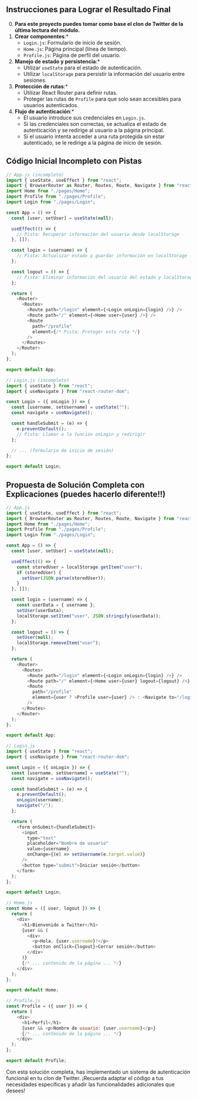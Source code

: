 ## Instrucciones para Lograr el Resultado Final
0.  **Para este proyecto puedes tomar como base el clon de Twitter de la última lectura del módulo.**
1.  **Crear componentes**:*
    *   `Login.js`: Formulario de inicio de sesión.
    *   `Home.js`: Página principal (línea de tiempo).
    *   `Profile.js`: Página de perfil del usuario.
2.  **Manejo de estado y persistencia**:*
    *   Utilizar `useState` para el estado de autenticación.
    *   Utilizar `localStorage` para persistir la información del usuario entre sesiones.
3.  **Protección de rutas**:*
    *   Utilizar React Router para definir rutas.
    *   Proteger las rutas de `Profile` para que solo sean accesibles para usuarios autenticados.
4.  **Flujo de autenticación**:*
    *   El usuario introduce sus credenciales en `Login.js`.
    *   Si las credenciales son correctas, se actualiza el estado de autenticación y se redirige al usuario a la página principal.
    *   Si el usuario intenta acceder a una ruta protegida sin estar autenticado, se le redirige a la página de inicio de sesión.

## Código Inicial Incompleto con Pistas

```javascript
// App.js (incompleto)
import { useState, useEffect } from "react";
import { BrowserRouter as Router, Routes, Route, Navigate } from "react-router-dom";
import Home from "./pages/Home";
import Profile from "./pages/Profile";
import Login from "./pages/Login";

const App = () => {
  const [user, setUser] = useState(null);

  useEffect(() => {
    // Pista: Recuperar información del usuario desde localStorage
  }, []);

  const login = (username) => {
    // Pista: Actualizar estado y guardar información en localStorage
  };

  const logout = () => {
    // Pista: Eliminar información del usuario del estado y localStorage
  };

  return (
    <Router>
      <Routes>
        <Route path="/login" element={<Login onLogin={login} />} />
        <Route path="/" element={<Home user={user} />} />
        <Route 
          path="/profile" 
          element={/* Pista: Proteger esta ruta */} 
        />
      </Routes>
    </Router>
  );
};

export default App;

// Login.js (incompleto)
import { useState } from "react";
import { useNavigate } from "react-router-dom";

const Login = ({ onLogin }) => {
  const [username, setUsername] = useState("");
  const navigate = useNavigate();

  const handleSubmit = (e) => {
    e.preventDefault();
    // Pista: Llamar a la función onLogin y redirigir
  };

  // ... (formulario de inicio de sesión)
};

export default Login;
```

## Propuesta de Solución Completa con Explicaciones (puedes hacerlo diferente!!)

```javascript
// App.js
import { useState, useEffect } from "react";
import { BrowserRouter as Router, Routes, Route, Navigate } from "react-router-dom";
import Home from "./pages/Home";
import Profile from "./pages/Profile";
import Login from "./pages/Login";

const App = () => {
  const [user, setUser] = useState(null);

  useEffect(() => {
    const storedUser = localStorage.getItem("user");
    if (storedUser) {
      setUser(JSON.parse(storedUser));
    }
  }, []);

  const login = (username) => {
    const userData = { username };
    setUser(userData);
    localStorage.setItem("user", JSON.stringify(userData));
  };

  const logout = () => {
    setUser(null);
    localStorage.removeItem("user");
  };

  return (
    <Router>
      <Routes>
        <Route path="/login" element={<Login onLogin={login} />} />
        <Route path="/" element={<Home user={user} logout={logout} />} />
        <Route
          path="/profile"
          element={user ? <Profile user={user} /> : <Navigate to="/login" />}
        />
      </Routes>
    </Router>
  );
};

export default App;

// Login.js
import { useState } from "react";
import { useNavigate } from "react-router-dom";

const Login = ({ onLogin }) => {
  const [username, setUsername] = useState("");
  const navigate = useNavigate();

  const handleSubmit = (e) => {
    e.preventDefault();
    onLogin(username);
    navigate("/");
  };

  return (
    <form onSubmit={handleSubmit}>
      <input
        type="text"
        placeholder="Nombre de usuario"
        value={username}
        onChange={(e) => setUsername(e.target.value)}
      />
      <button type="submit">Iniciar sesión</button>
    </form>
  );
};

export default Login;

// Home.js
const Home = ({ user, logout }) => {
  return (
    <div>
      <h1>Bienvenido a Twitter</h1>
      {user && (
        <div>
          <p>Hola, {user.username}!</p>
          <button onClick={logout}>Cerrar sesión</button>
        </div>
      )}
      {/* ... contenido de la página ... */}
    </div>
  );
};

export default Home;

// Profile.js
const Profile = ({ user }) => {
  return (
    <div>
      <h1>Perfil</h1>
      {user && <p>Nombre de usuario: {user.username}</p>}
      {/* ... contenido de la página ... */}
    </div>
  );
};

export default Profile;
```

Con esta solución completa, has implementado un sistema de autenticación funcional en tu clon de Twitter. ¡Recuerda adaptar el código a tus necesidades específicas y añadir las funcionalidades adicionales que desees!
